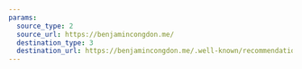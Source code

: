 ```yaml
---
params:
  source_type: 2
  source_url: https://benjamincongdon.me/
  destination_type: 3
  destination_url: https://benjamincongdon.me/.well-known/recommendations.opml
---
```


